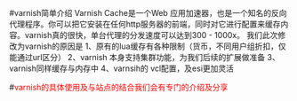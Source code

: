 #varnish简单介绍
     Varnish Cache是一个Web 应用加速器，也是一个知名的反向代理程序。你可以把它安装在任何http服务器的前端，同时对它进行配置来缓存内容。varnish真的很快，单台代理的分发速度可以达到300 - 1000x。
     我们此次修改为varnish的原因是
     1、原有的lua缓存有各种限制（货币，不同用户组折扣，仅能通过url区分）
     2、varnish 本身支持集群功能，为我们后续的扩展做准备
     3、varnish同样缓存与内存中
     4、varnsih的 vcl配置，及esi更加灵活
     
#<font color='red'>varnish的具体使用及与站点的结合我们会有专门的介绍及分享</font>